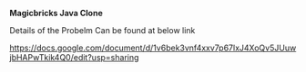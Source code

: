 **Magicbricks Java Clone**

Details of the Probelm Can be found at below link

https://docs.google.com/document/d/1v6bek3vnf4xxv7p67lxJ4XoQv5JUuwjbHAPwTkik4Q0/edit?usp=sharing
